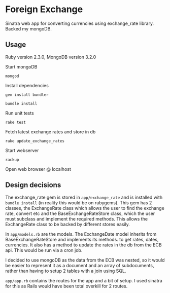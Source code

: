 # Foreign Exchange

Sinatra web app for converting currencies using exchange_rate library. Backed my mongoDB.

## Usage

Ruby version 2.3.0, MongoDB version 3.2.0

Start mongoDB

`mongod`

Install dependencies

`gem install bundler`

`bundle install`

Run unit tests

`rake test`

Fetch latest exchange rates and store in db

`rake update_exchange_rates`

Start webserver

`rackup`

Open web browser @ localhost

## Design decisions

The exchange_rate gem is stored in `app/exchange_rate` and is installed with `bundle install` (in reality this would be on rubygems). This gem has 2 classes, the ExchangeRate class which allows the user to find the exchange rate, convert etc and the BaseExchangeRateStore class, which the user must subclass and implement the required methods. This allows the ExchangeRate class to be backed by different stores easily.

In `app/models.rb` are the models. The ExchangeDate model inherits from BaseExchangeRateStore and implements its methods. to get rates, dates, currencies. It also has a method to update the rates in the db from the ECB api. This would be run via a cron job.

I decided to use mongoDB as the data from the ECB was nested, so it would be easier to represent it as a document and an array of subdocuments, rather than having to setup 2 tables with a join using SQL.

`app/app.rb` contains the routes for the app and a bit of setup. I used sinatra for this as Rails would have been total overkill for 2 routes.
